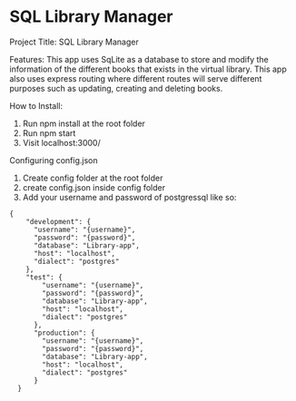 # SQL Library Manager
 
Project Title:
SQL Library Manager

Features:
This app uses SqLite as a database to store and modify the information of the different books that exists in the virtual library. 
This app also uses express routing where different routes will serve different purposes such as updating, creating and deleting books.

How to Install:
1. Run npm install at the root folder
2. Run npm start
3. Visit localhost:3000/

Configuring config.json
1. Create config folder at the root folder
2. create config.json inside config folder
3. Add your username and password of postgressql like so:
```
{
    "development": {
      "username": "{username}",
      "password": "{password}",
      "database": "Library-app",
      "host": "localhost",
      "dialect": "postgres"
    },
    "test": {
        "username": "{username}",
        "password": "{password}",
        "database": "Library-app",
        "host": "localhost",
        "dialect": "postgres"
      },
      "production": {
        "username": "{username}",
        "password": "{password}",
        "database": "Library-app",
        "host": "localhost",
        "dialect": "postgres"
      }
  }
  ```